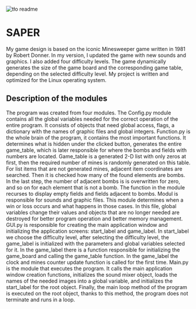 
![tło readme](https://github.com/Grzegorz96/Saper-game/assets/129303867/1dc4d7b8-853f-46b3-99e3-57183c492a15)

# SAPER

My game design is based on the iconic Minesweeper game written in 1981 by Robert Donner. In my version, I updated the game with new sounds and graphics. I also added four 
difficulty levels. The game dynamically generates the size of the game board and the corresponding game table, depending on the selected difficulty level. My project is written and optimized for the Linux operating system.


## Description of the modules
The program was created from four modules. The Config.py module contains all the global variables needed for the correct operation of the entire program. It consists of objects that need global access, flags, a dictionary with the names of graphic files and global integers. Function.py is the whole brain of the program, it contains the most important functions. It determines what is hidden under the clicked button, generates the entire game_table, which is later responsible for where the bombs and fields with numbers are located. Game_table is a generated 2-D list with only zeros at first, then the required number of mines is randomly generated on this table. For list items that are not generated mines, adjacent item coordinates are searched. Then it is checked how many of the found elements are bombs. In the last step, the number of adjacent bombs is is overwritten for zero, and so on for each element that is not a bomb. The function in the module recurses to display empty fields and fields adjacent to bombs. Modul is responsible for sounds and graphic files. This module determines when a win or loss occurs and what happens in those cases. In this file, global variables change their values and objects that are no longer needed are destroyed for better program operation and better memory management. GUI.py is responsible for creating the main application window and initializing the application screens: start_label and game_label. In start_label we choose the difficulty level, after selecting the difficulty level, the game_label is initialized with the parameters and global variables selected for it. In the game_label there is a function responsible for initializing the game_board and calling the game_table function. In the game_label the clock and mines counter update function is called for the first time. Main.py is the module that executes the program. It calls the main application window creation functions, initializes the sound mixer object, loads the names of the needed images into a global variable, and initializes the start_label for the root object. Finally, the main loop method of the program is executed on the root object, thanks to this method, the program does not terminate and runs in a loop.
